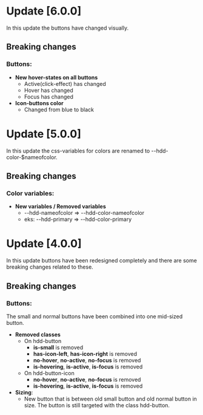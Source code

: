 # Update [6.0.0]
In this update the buttons have changed visually. 

## Breaking changes

### Buttons:

* **New hover-states on all buttons**
    * Active(click-effect) has changed
    * Hover has changed
    * Focus has changed
* **Icon-buttons color**
    * Changed from blue to black


# Update [5.0.0]
In this update the css-variables for colors are renamed to --hdd-color-$nameofcolor.

## Breaking changes

### Color variables:

* **New variables / Removed variables**
    * --hdd-nameofcolor => --hdd-color-nameofcolor
    * eks: --hdd-primary => --hdd-color-primary


# Update [4.0.0]
In this update buttons have been redesigned completely and there are some breaking changes related to these.

## Breaking changes

### Buttons:
The small and normal buttons have been combined into one mid-sized button.
* **Removed classes**
    * On hdd-button
        * **is-small** is removed
        * **has-icon-left**, **has-icon-right** is removed
        * **no-hover**, **no-active**, **no-focus** is removed
        * **is-hovering**, **is-active**, **is-focus** is removed
    * On hdd-button-icon
        * **no-hover**, **no-active**, **no-focus** is removed
        * **is-hovering**, **is-active**, **is-focus** is removed
* **Sizing**:
    * New button that is between old small button and old normal button in size. The button is still targeted with the class hdd-button.
